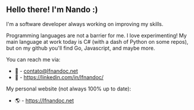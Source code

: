 ## Hello there! I'm Nando :)

I'm a software developer always working on improving my skills.

Programming languages are not a barrier for me. I love experimenting! My main language at work today is C# (with a dash of Python on some repos), but on my github you'll find Go, Javascript, and maybe more.

You can reach me via:

- 📩 - contato@lfnandoc.net
- 💼 - https://linkedin.com/in/lfnandoc/

My personal website (not always 100% up to date):

- 🌎 - https://lfnandoc.net

